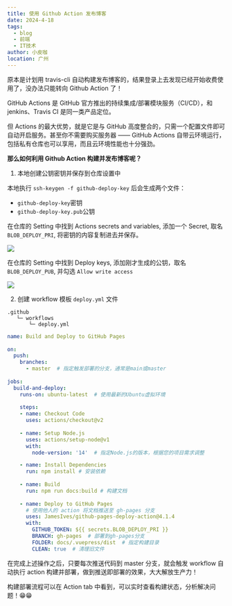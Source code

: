 ```yaml
---
title: 使用 Github Action 发布博客
date: 2024-4-18
tags: 
  - blog
  - 前端
  - IT技术
author: 小皮咖
location: 广州  
---
```


原本是计划用 travis-cli 自动构建发布博客的，结果登录上去发现已经开始收费使用了，没办法只能转向 Github Action 了！

GitHub Actions 是 GitHub 官方推出的持续集成/部署模块服务（CI/CD），和 jenkins、Travis CI 是同一类产品定位。

但 Actions 的最大优势，就是它是与 GitHub 高度整合的，只需一个配置文件即可自动开启服务。甚至你不需要购买服务器 —— GitHub Actions 自带云环境运行，包括私有仓库也可以享用，而且云环境性能也十分强劲。

<!-- more -->

<tongji/>

**那么如何利用 Github Action 构建并发布博客呢？**

1. 本地创建公钥密钥并保存到仓库设置中

本地执行 `ssh-keygen -f github-deploy-key` 后会生成两个文件：
- `github-deploy-key`密钥
- `github-deploy-key.pub`公钥

在仓库的 Setting 中找到 Actions secrets and variables, 添加一个 Secret, 取名 `BLOB_DEPLOY_PRI`, 将密钥的内容复制进去并保存。

![](/images/github-action-01.png)

在仓库的 Setting 中找到 Deploy keys, 添加刚才生成的公钥，取名 `BLOB_DEPLOY_PUB`, 并勾选 `Allow write access`

![](/images/github-action-02.png)

2. 创建 workflow 模板 `deploy.yml` 文件

```
.github
   └─ workflows
       └─ deploy.yml
```

```yml
name: Build and Deploy to GitHub Pages
 
on:
  push:
    branches:
      - master  # 指定触发部署的分支，通常是main或master
 
jobs:
  build-and-deploy:
    runs-on: ubuntu-latest  # 使用最新的Ubuntu虚拟环境
 
    steps:
    - name: Checkout Code
      uses: actions/checkout@v2
 
    - name: Setup Node.js
      uses: actions/setup-node@v1
      with:
        node-version: '14'  # 指定Node.js的版本，根据您的项目需求调整

    - name: Install Dependencies
      run: npm install # 安装依赖
 
    - name: Build
      run: npm run docs:build # 构建文档
 
    - name: Deploy to GitHub Pages
      # 使用他人的 action 将文档推送至 gh-pages 分支
      uses: JamesIves/github-pages-deploy-action@4.1.4 
      with:
        GITHUB_TOKEN: ${{ secrets.BLOB_DEPLOY_PRI }}
        BRANCH: gh-pages  # 部署到gh-pages分支
        FOLDER: docs/.vuepress/dist  # 指定构建目录
        CLEAN: true  # 清理旧文件
```
在完成上述操作之后，只要每次推送代码到 master 分支，就会触发 workflow 自动执行 action 构建并部署，做到推送即部署的效果，大大解放生产力！

构建部署流程可以在 Action tab 中看到，可以实时查看构建状态，分析解决问题！😁😁


<comment/>
